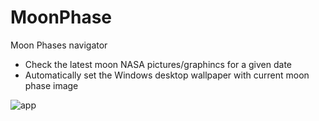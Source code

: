 # MoonPhase

Moon Phases navigator

- Check the latest moon NASA pictures/graphincs for a given date 
- Automatically set the Windows desktop wallpaper with current moon phase image

![app](https://i.imgur.com/MBPF8C9.png "sample")
